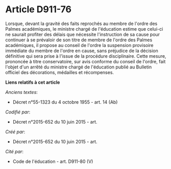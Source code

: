 # Article D911-76

Lorsque, devant la gravité des faits reprochés au membre de l'ordre des Palmes académiques, le ministre chargé de l'éducation
estime que celui-ci ne saurait profiter des délais que nécessite l'instruction de sa cause pour continuer à se prévaloir de
son titre de membre de l'ordre des Palmes académiques, il propose au conseil de l'ordre la suspension provisoire immédiate du
membre de l'ordre en cause, sans préjudice de la décision définitive qui sera prise à l'issue de la procédure disciplinaire.
Cette mesure, prononcée à titre conservatoire, sur avis conforme du conseil de l'ordre, fait l'objet d'un arrêté du ministre
chargé de l'éducation publié au Bulletin officiel des décorations, médailles et récompenses.

**Liens relatifs à cet article**

_Anciens textes_:

  - Décret n°55-1323 du 4 octobre 1955 - art. 14 (Ab)

_Codifié par_:

  - Décret n°2015-652 du 10 juin 2015 - art.

_Créé par_:

  - Décret n°2015-652 du 10 juin 2015 - art.

_Cité par_:

  - Code de l'éducation - art. D911-80 (V)
